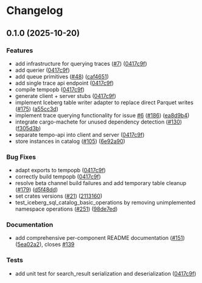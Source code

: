 # Changelog

## 0.1.0 (2025-10-20)


### Features

* add infrastructure for querying traces ([#7](https://github.com/cedricziel/signaldb/issues/7)) ([0417c9f](https://github.com/cedricziel/signaldb/commit/0417c9ffea7187fb40160217ae8b8ab78c43d12c))
* add querier ([0417c9f](https://github.com/cedricziel/signaldb/commit/0417c9ffea7187fb40160217ae8b8ab78c43d12c))
* add queue primitives ([#48](https://github.com/cedricziel/signaldb/issues/48)) ([caf4651](https://github.com/cedricziel/signaldb/commit/caf46518c2e7ee574d63617a9210774ed2531739))
* add single trace api endpoint ([0417c9f](https://github.com/cedricziel/signaldb/commit/0417c9ffea7187fb40160217ae8b8ab78c43d12c))
* compile tempopb ([0417c9f](https://github.com/cedricziel/signaldb/commit/0417c9ffea7187fb40160217ae8b8ab78c43d12c))
* generate client + server stubs ([0417c9f](https://github.com/cedricziel/signaldb/commit/0417c9ffea7187fb40160217ae8b8ab78c43d12c))
* implement Iceberg table writer adapter to replace direct Parquet writes ([#175](https://github.com/cedricziel/signaldb/issues/175)) ([a55cc3d](https://github.com/cedricziel/signaldb/commit/a55cc3dbd06d955ee82d64e002abab588102df04))
* implement trace querying functionality for issue [#6](https://github.com/cedricziel/signaldb/issues/6) ([#186](https://github.com/cedricziel/signaldb/issues/186)) ([ea8d9b4](https://github.com/cedricziel/signaldb/commit/ea8d9b47446cdbb89bb05b0a5c048c023d4dde49))
* integrate cargo-machete for unused dependency detection ([#130](https://github.com/cedricziel/signaldb/issues/130)) ([f305d3b](https://github.com/cedricziel/signaldb/commit/f305d3b9a6923ca2f7eca95ee83ed9002ee7cee1))
* separate tempo-api into client and server ([0417c9f](https://github.com/cedricziel/signaldb/commit/0417c9ffea7187fb40160217ae8b8ab78c43d12c))
* store instances in catalog ([#105](https://github.com/cedricziel/signaldb/issues/105)) ([6e92a90](https://github.com/cedricziel/signaldb/commit/6e92a9031a20c04658a1060fa2b7733d5e244f0e))


### Bug Fixes

* adapt exports to tempopb ([0417c9f](https://github.com/cedricziel/signaldb/commit/0417c9ffea7187fb40160217ae8b8ab78c43d12c))
* correctly build tempopb ([0417c9f](https://github.com/cedricziel/signaldb/commit/0417c9ffea7187fb40160217ae8b8ab78c43d12c))
* resolve beta channel build failures and add temporary table cleanup ([#179](https://github.com/cedricziel/signaldb/issues/179)) ([d5f48dd](https://github.com/cedricziel/signaldb/commit/d5f48dd69cf1026295a825aea00f847c284ebe18))
* set crates versions ([#21](https://github.com/cedricziel/signaldb/issues/21)) ([2113160](https://github.com/cedricziel/signaldb/commit/21131604ba4d7277f2b9e7f26b103ac03ef1bcaf))
* test_iceberg_sql_catalog_basic_operations by removing unimplemented namespace operations ([#251](https://github.com/cedricziel/signaldb/issues/251)) ([98de7ed](https://github.com/cedricziel/signaldb/commit/98de7ed43a3663ef6670cc8bb3c25e37b11832f6))


### Documentation

* add comprehensive per-component README documentation ([#151](https://github.com/cedricziel/signaldb/issues/151)) ([5ea02a2](https://github.com/cedricziel/signaldb/commit/5ea02a2dd660bc03639a3a82c0146f18c147ecfb)), closes [#139](https://github.com/cedricziel/signaldb/issues/139)


### Tests

* add unit test for search_result serialization and deserialization ([0417c9f](https://github.com/cedricziel/signaldb/commit/0417c9ffea7187fb40160217ae8b8ab78c43d12c))
